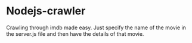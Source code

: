 # Nodejs-crawler
Crawling through imdb made easy.
Just specify the name of the movie in the server.js file and then have the details of that movie.  
